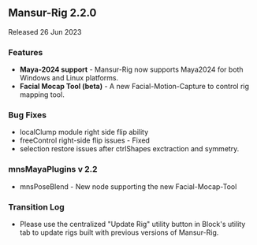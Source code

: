 ## Mansur-Rig 2.2.0
Released 26 Jun 2023

### Features
<ul>
<li><b>Maya-2024 support</b> - Mansur-Rig now supports Maya2024 for both Windows and Linux platforms.</li>
<li><b>Facial Mocap Tool (beta)</b> - A new Facial-Motion-Capture to control rig mapping tool.</li>
</ul>

### Bug Fixes
- localClump module right side flip ability
- freeControl right-side flip issues - Fixed
- selection restore issues after ctrlShapes exctraction and symmetry.

### mnsMayaPlugins v 2.2
- mnsPoseBlend - New node supporting the new Facial-Mocap-Tool

### Transition Log
- Please use the centralized "Update Rig" utility button in Block's utility tab to update rigs built with previous versions of Mansur-Rig. 
